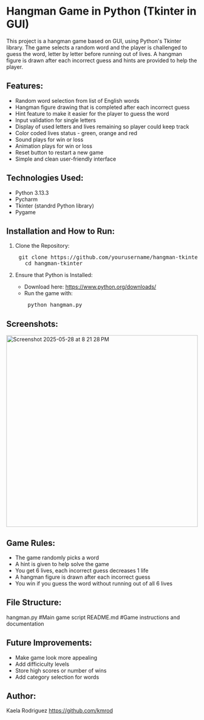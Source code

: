 # Hangman Game in Python (Tkinter in GUI)
This project is a hangman game based on GUI, using Python's Tkinter library. The game selects a random word and the player is challenged to guess the word, letter by letter before running out
of lives. A hangman figure is drawn after each incorrect guess and hints are provided to help the player.

## Features:
- Random word selection from list of English words
- Hangman figure drawing that is completed after each incorrect guess
- Hint feature to make it easier for the player to guess the word
- Input validation for single letters
- Display of used letters and lives remaining so player could keep track
- Color coded lives status - green, orange and red
- Sound plays for win or loss
- Animation plays for win or loss
- Reset button to restart a new game
- Simple and clean user-friendly interface

## Technologies Used:
- Python 3.13.3
- Pycharm
- Tkinter (standrd Python library)
- Pygame

## Installation and How to Run:
1. Clone the Repository:

   <pre> git clone https://github.com/yourusername/hangman-tkinter.git 
      cd hangman-tkinter </pre>

3. Ensure that Python is Installed:
   - Download here: https://www.python.org/downloads/
   - Run the game with:
     <pre> python hangman.py </pre>

## Screenshots:
<img width="504" alt="Screenshot 2025-05-28 at 8 21 28 PM" src="https://github.com/user-attachments/assets/582c12dd-3c44-4af2-8188-aff3f87bdf61" />

## Game Rules:
- The game randomly picks a word
- A hint is given to help solve the game
- You get 6 lives, each incorrect guess decreases 1 life
- A hangman figure is drawn after each incorrect guess
- You win if you guess the word without running out of all 6 lives

## File Structure:
hangman.py   #Main game script
README.md   #Game instructions and documentation

## Future Improvements:
- Make game look more appealing
- Add difficiculty levels
- Store high scores or number of wins
- Add category selection for words

## Author:
Kaela Rodriguez
https://github.com/kmrod


